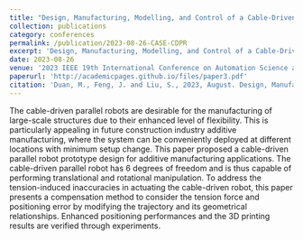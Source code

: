 ```yaml
---
title: "Design, Manufacturing, Modelling, and Control of a Cable-Driven Parallel Robot for Additive Manufacturing"
collection: publications
category: conferences
permalink: /publication/2023-08-26-CASE-CDPR
excerpt: 'Design, Manufacturing, Modelling, and Control of a Cable-Driven Parallel Robot for Additive Manufacturing'
date: 2023-08-26
venue: '2023 IEEE 19th International Conference on Automation Science and Engineering (CASE)'
paperurl: 'http://academicpages.github.io/files/paper3.pdf'
citation: 'Duan, M., Feng, J. and Liu, S., 2023, August. Design, Manufacturing, Modelling, and Control of a Cable-Driven Parallel Robot for Additive Manufacturing. In 2023 IEEE 19th International Conference on Automation Science and Engineering (CASE) (pp. 1-6). IEEE.'
---
```


The cable-driven parallel robots are desirable for the manufacturing of large-scale structures due to their enhanced level of flexibility. This is particularly appealing in future construction industry additive manufacturing, where the system can be conveniently deployed at different locations with minimum setup change. This paper proposed a cable-driven parallel robot prototype design for additive manufacturing applications. The cable-driven parallel robot has 6 degrees of freedom and is thus capable of performing translational and rotational manipulation. To address the tension-induced inaccuracies in actuating the cable-driven robot, this paper presents a compensation method to consider the tension force and positioning error by modifying the trajectory and its geometrical relationships. Enhanced positioning performances and the 3D printing results are verified through experiments.
